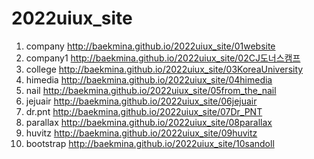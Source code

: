 # 2022uiux_site
1. company http://baekmina.github.io/2022uiux_site/01website
2. company1 http://baekmina.github.io/2022uiux_site/02CJ도너스캠프
3. college http://baekmina.github.io/2022uiux_site/03KoreaUniversity
4. himedia http://baekmina.github.io/2022uiux_site/04himedia
5. nail http://baekmina.github.io/2022uiux_site/05from_the_nail
6. jejuair http://baekmina.github.io/2022uiux_site/06jejuair
7. dr.pnt http://baekmina.github.io/2022uiux_site/07Dr_PNT
8. parallax http://baekmina.github.io/2022uiux_site/08parallax
9. huvitz http://baekmina.github.io/2022uiux_site/09huvitz
10. bootstrap http://baekmina.github.io/2022uiux_site/10sandoll